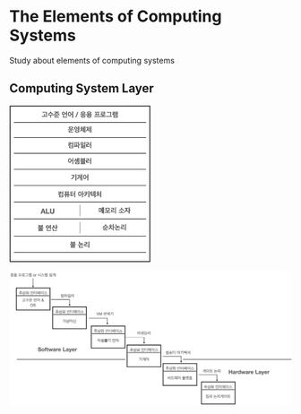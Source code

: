 # The Elements of Computing Systems
Study about elements of computing systems

## Computing System Layer
<img src="./images/computingSystemLayer.png" width="50%" height="50%"> <br>

![computingSystem](./images/computingSystem.png)<br>